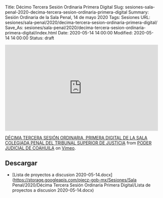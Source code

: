 Title: Décimo Tercera Sesión Ordinaria Primera Digital
Slug: sesiones-sala-penal-2020-decima-tercera-sesion-ordinaria-primera-digital
Summary: Sesión Ordinaria de la Sala Penal, 14 de mayo 2020
Tags: Sesiones
URL: sesiones/sala-penal/2020/decima-tercera-sesion-ordinaria-primera-digital/
Save_As: sesiones/sala-penal/2020/decima-tercera-sesion-ordinaria-primera-digital/index.html
Date: 2020-05-14 14:00:00
Modified: 2020-05-14 14:00:00
Status: draft

<div style="padding:56.25% 0 0 0;position:relative;"><iframe src="https://player.vimeo.com/video/418448188" style="position:absolute;top:0;left:0;width:100%;height:100%;" frameborder="0" allow="autoplay; fullscreen" allowfullscreen></iframe></div><script src="https://player.vimeo.com/api/player.js"></script> <p><a href="https://vimeo.com/418448188">DÉCIMA TERCERA SESIÓN ORDINARIA, PRIMERA DIGITAL DE LA SALA COLEGIADA PENAL DEL TRIBUNAL SUPERIOR DE JUSTICIA</a> from <a href="https://vimeo.com/user103229504">PODER JUDICIAL DE COAHUILA</a> on <a href="https://vimeo.com">Vimeo</a>.</p>


## Descargar


* [Lista de proyectos a discusion 2020-05-14.docx](https://storage.googleapis.com/pjecz-gob-mx/Sesiones/Sala Penal/2020/Décima Tercera Sesión Ordinaria Primera Digital/Lista de proyectos a discusion 2020-05-14.docx)


